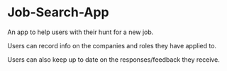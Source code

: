 # Job-Search-App

An app to help users with their hunt for a new job.

Users can record info on the companies and roles they have applied to.

Users can also keep up to date on the responses/feedback they receive. 

